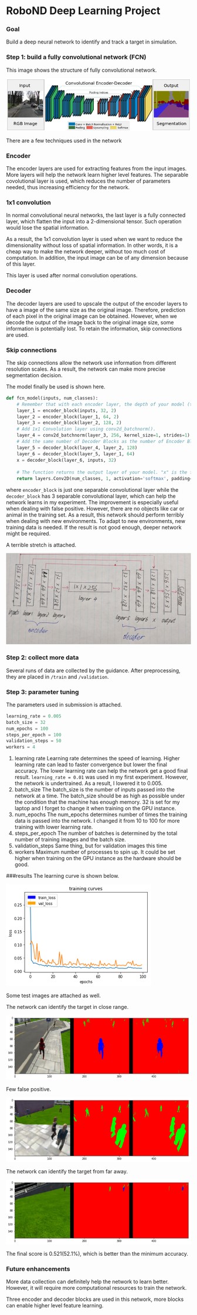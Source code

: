 # RoboND Deep Learning Project

### Goal

Build a deep neural network to identify and track a target in simulation.

### Step 1: build a fully convolutional network (FCN)
This image shows the structure of fully convolutional network.

![fcn](https://github.com/AlexQian97/RoboND-DeepLearning-Project/blob/master/images/fcn.png)

There are a few techniques used in the network
### Encoder
The encoder layers are used for extracting features from the input images. More layers will help the network
learn higher level features. The separable covolutional layer is used, which reduces the number of parameters needed,
thus increasing efficiency for the network.

### 1x1 convolution
In normal convolutional neural networks, the last layer is a fully connected layer, which flatten the input into a
2-dimensional tensor. Such operation would lose the spatial information.

As a result, the 1x1 convolution layer is used when we want to reduce the dimensionality without loss of spatial information.
In other words, it is a cheap way to make the network deeper, without too much cost of computation. In addition, the input
image can be of any dimension because of this layer.

This layer is used after normal convolution operations.

### Decoder
The decoder layers are used to upscale the output of the encoder layers to have a image of the same size as the original
image. Therefore, prediction of each pixel in the original image can be obtained. However, when we decode the output of 
the image back to the original image size, some information is potentially lost. To retain the information, skip connections
are used.

### Skip connections
The skip connections allow the network use information from different resolution scales. As a result, the network can make
more precise segmentation decision.

The model finally be used is shown here.
```python
def fcn_model(inputs, num_classes):
    # Remember that with each encoder layer, the depth of your model (the number of filters) increases.
    layer_1 = encoder_block(inputs, 32, 2)
    layer_2 = encoder_block(layer_1, 64, 2)
    layer_3 = encoder_block(layer_2, 128, 2)
    # Add 1x1 Convolution layer using conv2d_batchnorm().
    layer_4 = conv2d_batchnorm(layer_3, 256, kernel_size=1, strides=1)
    # Add the same number of Decoder Blocks as the number of Encoder Blocks
    layer_5 = decoder_block(layer_4, layer_2, 128)
    layer_6 = decoder_block(layer_5, layer_1, 64)
    x = decoder_block(layer_6, inputs, 32)
    
    # The function returns the output layer of your model. "x" is the final layer obtained from the last decoder_block()
    return layers.Conv2D(num_classes, 1, activation='softmax', padding='same')(x)
```
where `encoder_block` is just one separable convolutional layer while the `decoder_block` has 3 separable convolutional 
layer, which can help the network learns in my experiment. The improvement is especially useful when dealing with false 
positive. However, there are no objects like car or animal in the training set. As a result, this network should perform
terribly when dealing with new environments. To adapt to new environments, new training data is needed. If the result is 
not good enough, deeper network might be required.

A terrible stretch is attached.

![fcn_structure](https://github.com/AlexQian97/RoboND-DeepLearning-Project/blob/master/images/fcn_structure.jpeg)

### Step 2: collect more data
Several runs of data are collected by the guidance. After preprocessing, they are placed in `/train` and `/validation`.

### Step 3: parameter tuning
The parameters used in submission is attached.
```python
learning_rate = 0.005
batch_size = 32
num_epochs = 100
steps_per_epoch = 100
validation_steps = 50
workers = 4
```
1. learning rate
Learning rate determines the speed of learning. Higher learning rate can lead to faster convergence but lower the final 
accuracy. The lower learning rate can help the network get a good final result. `learning_rate = 0.01` was used in my 
first experiment. However, the network is undertrained. As a result, I lowered it to 0.005.
2. batch_size
The batch_size is the number of inputs passed into the network at a time.
The batch_size should be as high as possible under the condition that the machine has enough memory. 32 is set for my 
laptop and I forget to change it when training on the GPU instance.
3. num_epochs
The num_epochs determines number of times the training data is passed into the network. I changed it from 10 to 100 for 
more training with lower learning rate.
4. steps_per_epoch
The number of batches is determined by the total number of training images and the batch size.
5. validation_steps
Same thing, but for validation images this time
6. workers
Maximum number of processes to spin up. It could be set higher when training on the GPU instance as the hardware should 
be good.

###results
The learning curve is shown below.

![learning curve](https://github.com/AlexQian97/RoboND-DeepLearning-Project/blob/master/images/learning_curve.png)

Some test images are attached as well.

The network can identify the target in close range.

![result_1](https://github.com/AlexQian97/RoboND-DeepLearning-Project/blob/master/images/result_1.png)

Few false positive.

![result_2](https://github.com/AlexQian97/RoboND-DeepLearning-Project/blob/master/images/result_2.png)

The network can identify the target from far away.

![result_3](https://github.com/AlexQian97/RoboND-DeepLearning-Project/blob/master/images/result_3.png)


The final score is 0.521(52.1%), which is better than the minimum accuracy.

### Future enhancements
More data collection can definitely help the network to learn better. However, it will require more computational 
resources to train the network.

Three encoder and decoder blocks are used in this network, more blocks can enable higher level feature learning.
